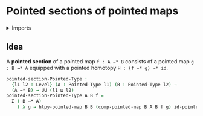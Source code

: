 # Pointed sections of pointed maps

<details><summary>Imports</summary>
```agda
module structured-types.pointed-sections where
open import foundation.dependent-pair-types
open import foundation.universe-levels
open import structured-types.pointed-homotopies
open import structured-types.pointed-maps
open import structured-types.pointed-types
```
</details>

## Idea

A **pointed section** of a pointed map `f : A →* B` consists of a pointed map `g : B →* A` equipped with a pointed homotopy `H : (f ∘* g) ~* id`.

```agda
pointed-section-Pointed-Type :
  {l1 l2 : Level} (A : Pointed-Type l1) (B : Pointed-Type l2) →
  (A →* B) → UU (l1 ⊔ l2)
pointed-section-Pointed-Type A B f =
  Σ ( B →* A)
    ( λ g → htpy-pointed-map B B (comp-pointed-map B A B f g) id-pointed-map)
```
